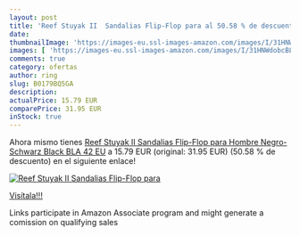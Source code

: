 ```yaml
---
layout: post
title: 'Reef Stuyak II  Sandalias Flip-Flop para al 50.58 % de descuento'
date: 
thumbnailImage: 'https://images-eu.ssl-images-amazon.com/images/I/31HNWdobcBL._SL200_.jpg'
images: [ 'https://images-eu.ssl-images-amazon.com/images/I/31HNWdobcBL._SL200_.jpg' ]
comments: true
category: ofertas
author: ring
slug: B0179BQ5GA
description:
actualPrice: 15.79 EUR
comparePrice: 31.95 EUR
inStock: true
---
```


Ahora mismo tienes [Reef Stuyak II  Sandalias Flip-Flop para Hombre  Negro-Schwarz  Black BLA   42 EU](https://www.amazon.es/dp/B0179BQ5GA/?tag=tolees-21) a 15.79 EUR (original: 31.95 EUR) (50.58 %  de descuento) en el siguiente enlace!

[![Reef Stuyak II  Sandalias Flip-Flop para](https://images-eu.ssl-images-amazon.com/images/I/31HNWdobcBL._SL200_.jpg)](https://www.amazon.es/dp/B0179BQ5GA/?tag=tolees-21)

[Visítala!!!](https://www.amazon.es/dp/B0179BQ5GA/?tag=tolees-21)

Links participate in Amazon Associate program and might generate a comission on qualifying sales
